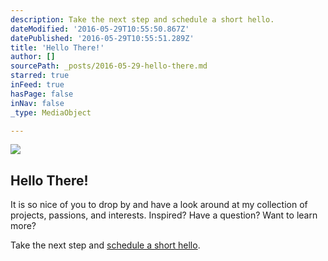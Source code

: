 ```yaml
---
description: Take the next step and schedule a short hello.
dateModified: '2016-05-29T10:55:50.867Z'
datePublished: '2016-05-29T10:55:51.289Z'
title: 'Hello There!'
author: []
sourcePath: _posts/2016-05-29-hello-there.md
starred: true
inFeed: true
hasPage: false
inNav: false
_type: MediaObject

---
```

<article style=""><img src="https://s3-us-west-2.amazonaws.com/the-grid-img/p/feb0fea4db2c0ae40a447ddd80bc7ed53d9e9f0d.jpg" /><h1>Hello There!</h1><p>It is so nice of you to drop by and have a look around at my collection of projects, passions, and interests. Inspired? Have a question? Want to learn more?</p></article>

Take the next step and [schedule a short hello][0].

[0]: http://calendly.com/swidnikk